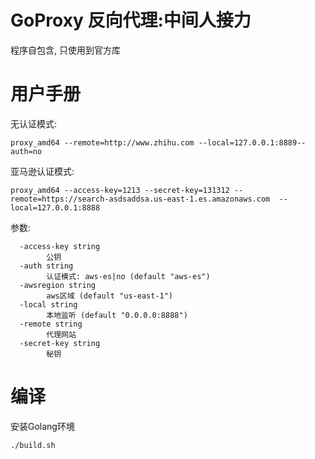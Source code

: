 # GoProxy 反向代理:中间人接力

程序自包含, 只使用到官方库

# 用户手册

无认证模式:

```
proxy_amd64 --remote=http://www.zhihu.com --local=127.0.0.1:8889--auth=no
```

亚马逊认证模式:

```
proxy_amd64 --access-key=1213 --secret-key=131312 --remote=https://search-asdsaddsa.us-east-1.es.amazonaws.com  --local=127.0.0.1:8888
```

参数:

```
  -access-key string
        公钥
  -auth string
        认证模式: aws-es|no (default "aws-es")
  -awsregion string
        aws区域 (default "us-east-1")
  -local string
        本地监听 (default "0.0.0.0:8888")
  -remote string
        代理网站
  -secret-key string
        秘钥
```

# 编译

安装Golang环境

```
./build.sh
```
